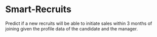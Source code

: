 # Smart-Recruits
Predict if a new recruits will be able to initiate sales within 3 months of joining given the profile data of the candidate and the manager.
